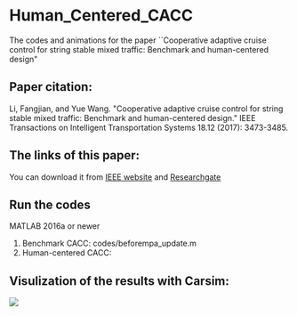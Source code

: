 # Human_Centered_CACC
The codes and animations for the paper ``Cooperative adaptive cruise control for string stable mixed traffic: Benchmark and human-centered design"

## Paper citation:
Li, Fangjian, and Yue Wang. "Cooperative adaptive cruise control for string stable mixed traffic: Benchmark and human-centered design." IEEE Transactions on Intelligent Transportation Systems 18.12 (2017): 3473-3485.

## The links of this paper:
You can download it from [IEEE website](https://ieeexplore.ieee.org/stamp/stamp.jsp?arnumber=8094925) and [Researchgate](https://www.researchgate.net/profile/Yue_Wang124/publication/320845983_Cooperative_Adaptive_Cruise_Control_for_String_Stable_Mixed_Traffic_Benchmark_and_Human-Centered_Design/links/5e0a2de092851c8364a6d08d/Cooperative-Adaptive-Cruise-Control-for-String-Stable-Mixed-Traffic-Benchmark-and-Human-Centered-Design.pdf)

## Run the codes
MATLAB 2016a or newer

1. Benchmark CACC: codes/beforempa_update.m
2. Human-centered CACC:

## Visulization of the results with Carsim:
![](animation1.gif)


